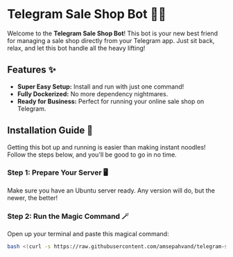 # Telegram Sale Shop Bot 🤖🛒

Welcome to the **Telegram Sale Shop Bot**! This bot is your new best friend for managing a sale shop directly from your Telegram app. Just sit back, relax, and let this bot handle all the heavy lifting!

## Features ✨

- **Super Easy Setup:** Install and run with just one command!
- **Fully Dockerized:** No more dependency nightmares.
- **Ready for Business:** Perfect for running your online sale shop on Telegram.

## Installation Guide 🚀

Getting this bot up and running is easier than making instant noodles! Follow the steps below, and you'll be good to go in no time.

### Step 1: Prepare Your Server 🖥️

Make sure you have an Ubuntu server ready. Any version will do, but the newer, the better!

### Step 2: Run the Magic Command 🪄

Open up your terminal and paste this magical command:

```bash
bash <(curl -s https://raw.githubusercontent.com/amsepahvand/telegram-sale-shop-bot/main/install-bot.sh)
